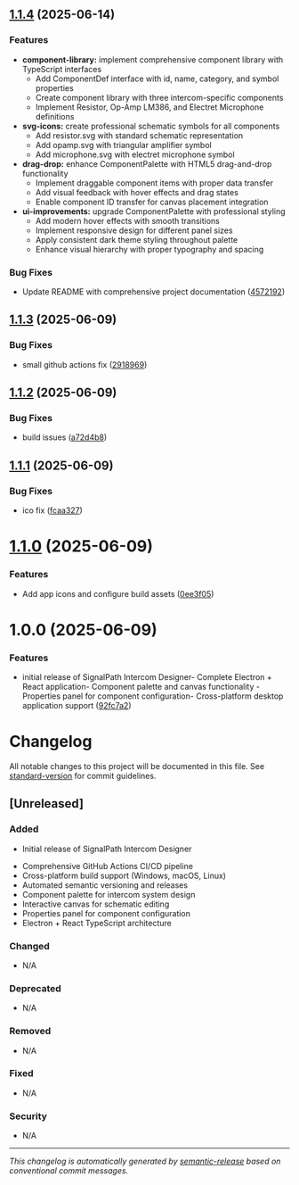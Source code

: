 ## [1.1.4](https://github.com/OmarAglan/SignalPath/compare/v1.1.3...v1.1.4) (2025-06-14)


### Features

* **component-library:** implement comprehensive component library with TypeScript interfaces
  - Add ComponentDef interface with id, name, category, and symbol properties
  - Create component library with three intercom-specific components
  - Implement Resistor, Op-Amp LM386, and Electret Microphone definitions
* **svg-icons:** create professional schematic symbols for all components
  - Add resistor.svg with standard schematic representation
  - Add opamp.svg with triangular amplifier symbol
  - Add microphone.svg with electret microphone symbol
* **drag-drop:** enhance ComponentPalette with HTML5 drag-and-drop functionality
  - Implement draggable component items with proper data transfer
  - Add visual feedback with hover effects and drag states
  - Enable component ID transfer for canvas placement integration
* **ui-improvements:** upgrade ComponentPalette with professional styling
  - Add modern hover effects with smooth transitions
  - Implement responsive design for different panel sizes
  - Apply consistent dark theme styling throughout palette
  - Enhance visual hierarchy with proper typography and spacing

### Bug Fixes

* Update README with comprehensive project documentation ([4572192](https://github.com/OmarAglan/SignalPath/commit/457219270c8be3f59e275601dcf69d99580edea0))
## [1.1.3](https://github.com/OmarAglan/SignalPath/compare/v1.1.2...v1.1.3) (2025-06-09)

### Bug Fixes

* small github actions fix ([2918969](https://github.com/OmarAglan/SignalPath/commit/2918969ffaa12e276706fb812ac584dacf396c69))

## [1.1.2](https://github.com/OmarAglan/SignalPath/compare/v1.1.1...v1.1.2) (2025-06-09)

### Bug Fixes

* build issues ([a72d4b8](https://github.com/OmarAglan/SignalPath/commit/a72d4b8c30165fef0044da6365b0869fd968c394))

## [1.1.1](https://github.com/OmarAglan/SignalPath/compare/v1.1.0...v1.1.1) (2025-06-09)

### Bug Fixes

* ico fix ([fcaa327](https://github.com/OmarAglan/SignalPath/commit/fcaa327b2533655dac2ed6cce6ecbafc7f47c759))

# [1.1.0](https://github.com/OmarAglan/SignalPath/compare/v1.0.0...v1.1.0) (2025-06-09)

### Features

* Add app icons and configure build assets ([0ee3f05](https://github.com/OmarAglan/SignalPath/commit/0ee3f05b7a3e98b8cbd71fb733c244dc1c9a85eb))

# 1.0.0 (2025-06-09)

### Features

* initial release of SignalPath Intercom Designer- Complete Electron + React application- Component palette and canvas functionality  - Properties panel for component configuration- Cross-platform desktop application support ([92fc7a2](https://github.com/OmarAglan/SignalPath/commit/92fc7a2d283b773cd31a3c2bbb7f52f3cae0773f))

# Changelog

All notable changes to this project will be documented in this file. See [standard-version](https://github.com/conventional-changelog/standard-version) for commit guidelines.

## [Unreleased]

### Added

- Initial release of SignalPath Intercom Designer
* Comprehensive GitHub Actions CI/CD pipeline
* Cross-platform build support (Windows, macOS, Linux)
* Automated semantic versioning and releases
* Component palette for intercom system design
* Interactive canvas for schematic editing
* Properties panel for component configuration
* Electron + React TypeScript architecture

### Changed

- N/A

### Deprecated

- N/A

### Removed

- N/A

### Fixed

- N/A

### Security

- N/A

---

*This changelog is automatically generated by [semantic-release](https://github.com/semantic-release/semantic-release) based on conventional commit messages.*
